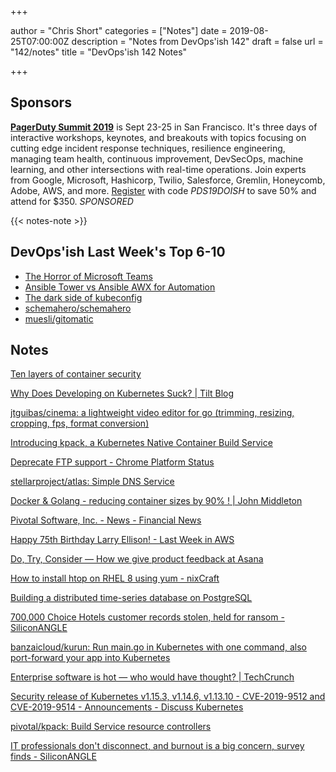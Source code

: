 +++

author = "Chris Short"
categories = ["Notes"]
date = 2019-08-25T07:00:00Z
description = "Notes from DevOps'ish 142"
draft = false
url = "142/notes"
title = "DevOps'ish 142 Notes"

+++

## Sponsors

[**PagerDuty Summit 2019**](https://summit.pagerduty.com/) is Sept 23-25 in San Francisco. It's three days of interactive workshops, keynotes, and breakouts with topics focusing on cutting edge incident response techniques, resilience engineering, managing team health, continuous improvement, DevSecOps, machine learning, and other intersections with real-time operations. Join experts from Google, Microsoft, Hashicorp, Twilio, Salesforce, Gremlin, Honeycomb, Adobe, AWS, and more. [Register](https://summit.pagerduty.com/summit2019/register?c_280637=PDS19OT) with code *PDS19DOISH* to save 50% and attend for $350. *SPONSORED*

{{< notes-note >}}

## DevOps'ish Last Week's Top 6-10

* [The Horror of Microsoft Teams](https://medium.com/@joshuamkite/the-horror-of-microsoft-teams-c18360712361)
* [Ansible Tower vs Ansible AWX for Automation](https://4sysops.com/archives/ansible-tower-vs-ansible-awx-for-automation/)
* [The dark side of kubeconfig](https://banzaicloud.com/blog/kubeconfig-security/)
* [schemahero/schemahero](https://github.com/schemahero/schemahero)
* [muesli/gitomatic](https://github.com/muesli/gitomatic)

## Notes

[Ten layers of container security](https://www.redhat.com/en/resources/container-security-openshift-cloud-devops-whitepaper)

[Why Does Developing on Kubernetes Suck? | Tilt Blog](https://blog.tilt.dev/2019/08/21/why-does-developing-on-kubernetes-suck.html)

[jtguibas/cinema: a lightweight video editor for go (trimming, resizing, cropping, fps, format conversion)](https://github.com/jtguibas/cinema)

[Introducing kpack, a Kubernetes Native Container Build Service](https://content.pivotal.io/blog/introducing-kpack-a-kubernetes-native-container-build-service)

[Deprecate FTP support - Chrome Platform Status](https://www.chromestatus.com/feature/6246151319715840)

[stellarproject/atlas: Simple DNS Service](https://github.com/stellarproject/atlas)

[Docker & Golang - reducing container sizes by 90% ! | John Middleton](https://www.johnmiddleton.dev/docker/golang/containers/2019/08/17/docker-and-golang.html)

[Pivotal Software, Inc. - News - Financial News](https://investors.pivotal.io/news/financial-news/default.aspx)

[Happy 75th Birthday Larry Ellison! - Last Week in AWS](https://www.lastweekinaws.com/blog/happy-75th-birthday-larry-ellison/)

[Do, Try, Consider — How we give product feedback at Asana](https://medium.com/@jackiebo/do-try-consider-how-we-give-product-feedback-at-asana-db9bc754cc4a)

[How to install htop on RHEL 8 using yum - nixCraft](https://www.cyberciti.biz/faq/how-to-install-htop-on-rhel-8-using-yum/)

[Building a distributed time-series database on PostgreSQL](https://blog.timescale.com/blog/building-a-distributed-time-series-database-on-postgresql/)

[700,000 Choice Hotels customer records stolen, held for ransom - SiliconANGLE](https://siliconangle.com/2019/08/15/700000-choice-hotels-customer-records-stolen-held-ransom/)

[banzaicloud/kurun: Run main.go in Kubernetes with one command, also port-forward your app into Kubernetes](https://github.com/banzaicloud/kurun)

[Enterprise software is hot — who would have thought? | TechCrunch](https://techcrunch.com/2019/08/22/enterprise-software-is-hot-who-would-have-thought/)

[Security release of Kubernetes v1.15.3, v1.14.6, v1.13.10 - CVE-2019-9512 and CVE-2019-9514 - Announcements - Discuss Kubernetes](https://discuss.kubernetes.io/t/security-release-of-kubernetes-v1-15-3-v1-14-6-v1-13-10-cve-2019-9512-and-cve-2019-9514/7596)

[pivotal/kpack: Build Service resource controllers](https://github.com/pivotal/kpack)

[IT professionals don't disconnect, and burnout is a big concern, survey finds - SiliconANGLE](https://siliconangle.com/2019/08/23/professionals-dont-disconnect-burnout-big-concern-survey-finds-cubeconversations/)
